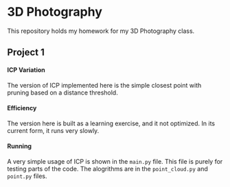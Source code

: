 # 3D Photography
This repository holds my homework for my 3D Photography class.

## Project 1
#### ICP Variation
The version of ICP implemented here is the simple closest point with pruning based on a distance threshold.

#### Efficiency
The version here is built as a learning exercise, and it not optimized. In its current form, it runs very slowly.

#### Running
A very simple usage of ICP is shown in the `main.py` file. This file is purely for testing parts of the code. The alogrithms are in the `point_cloud.py` and `point.py` files.
